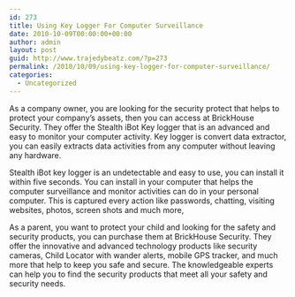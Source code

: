 ```yaml
---
id: 273
title: Using Key Logger For Computer Surveillance
date: 2010-10-09T00:00:00+00:00
author: admin
layout: post
guid: http://www.trajedybeatz.com/?p=273
permalink: /2010/10/09/using-key-logger-for-computer-surveillance/
categories:
  - Uncategorized
---
```

As a company owner, you are looking for the security protect that helps to protect your company&#8217;s assets, then you can access at BrickHouse Security. They offer the Stealth iBot Key logger that is an advanced and easy to monitor your computer activity. Key logger is convert data extractor, you can easily extracts data activities from any computer without leaving any hardware.

Stealth iBot key logger is an undetectable and easy to use, you can install it within five seconds. You can install in your computer that helps the computer surveillance and monitor activities can do in your personal computer. This is captured every action like passwords, chatting, visiting websites, photos, screen shots and much more,

As a parent, you want to protect your child and looking for the safety and security products, you can purchase them at BrickHouse Security. They offer the innovative and advanced technology products like security cameras, Child Locator with wander alerts, mobile GPS tracker, and much more that help to keep you safe and secure. The knowledgeable experts can help you to find the security products that meet all your safety and security needs.